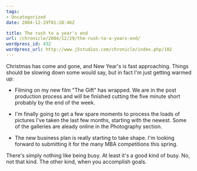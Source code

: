 ```yaml
---
tags:
- Uncategorized
date: 2004-12-29T01:28:46Z

title: The rush to a year's end
url: /chronicle/2004/12/29/the-rush-to-a-years-end/
wordpress_id: 432
wordpress_url: http://www.j5studios.com/chronicle/index.php/102
---
```


Christmas has come and gone, and New Year's is fast approaching.  Things should be slowing down some would say, but in fact I'm just getting warmed up:




* Filming on my new film "The Gift" has wrapped.  We are in the post production process and will be finished cutting the five minute short probably by the end of the week.

* I'm finally going to get a few spare moments to process the loads of pictures I've taken the last few months, starting with the newest.  Some of the galleries are aleady online in the Photography section.

* The new business plan is really starting to take shape.  I'm looking forward to submitting it for the many MBA competitions this spring.



There's simply nothing like being busy.  At least it's a good kind of busy.  No, not that kind.  The other kind, when you accomplish goals.

